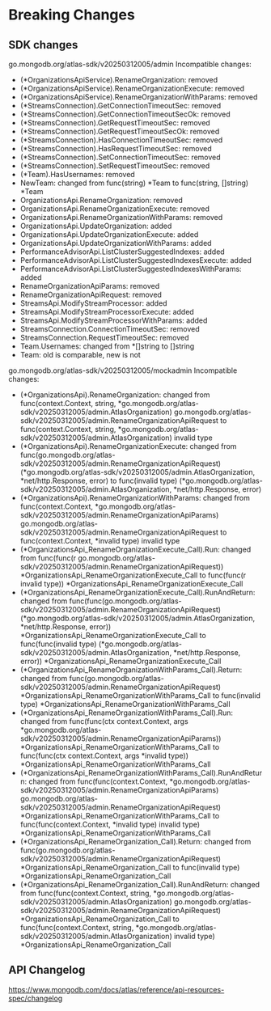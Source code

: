 # Breaking Changes

## SDK changes

go.mongodb.org/atlas-sdk/v20250312005/admin
Incompatible changes:

- (\*OrganizationsApiService).RenameOrganization: removed
- (\*OrganizationsApiService).RenameOrganizationExecute: removed
- (\*OrganizationsApiService).RenameOrganizationWithParams: removed
- (\*StreamsConnection).GetConnectionTimeoutSec: removed
- (\*StreamsConnection).GetConnectionTimeoutSecOk: removed
- (\*StreamsConnection).GetRequestTimeoutSec: removed
- (\*StreamsConnection).GetRequestTimeoutSecOk: removed
- (\*StreamsConnection).HasConnectionTimeoutSec: removed
- (\*StreamsConnection).HasRequestTimeoutSec: removed
- (\*StreamsConnection).SetConnectionTimeoutSec: removed
- (\*StreamsConnection).SetRequestTimeoutSec: removed
- (\*Team).HasUsernames: removed
- NewTeam: changed from func(string) *Team to func(string, []string) *Team
- OrganizationsApi.RenameOrganization: removed
- OrganizationsApi.RenameOrganizationExecute: removed
- OrganizationsApi.RenameOrganizationWithParams: removed
- OrganizationsApi.UpdateOrganization: added
- OrganizationsApi.UpdateOrganizationExecute: added
- OrganizationsApi.UpdateOrganizationWithParams: added
- PerformanceAdvisorApi.ListClusterSuggestedIndexes: added
- PerformanceAdvisorApi.ListClusterSuggestedIndexesExecute: added
- PerformanceAdvisorApi.ListClusterSuggestedIndexesWithParams: added
- RenameOrganizationApiParams: removed
- RenameOrganizationApiRequest: removed
- StreamsApi.ModifyStreamProcessor: added
- StreamsApi.ModifyStreamProcessorExecute: added
- StreamsApi.ModifyStreamProcessorWithParams: added
- StreamsConnection.ConnectionTimeoutSec: removed
- StreamsConnection.RequestTimeoutSec: removed
- Team.Usernames: changed from \*[]string to []string
- Team: old is comparable, new is not

go.mongodb.org/atlas-sdk/v20250312005/mockadmin
Incompatible changes:

- (*OrganizationsApi).RenameOrganization: changed from func(context.Context, string, *go.mongodb.org/atlas-sdk/v20250312005/admin.AtlasOrganization) go.mongodb.org/atlas-sdk/v20250312005/admin.RenameOrganizationApiRequest to func(context.Context, string, \*go.mongodb.org/atlas-sdk/v20250312005/admin.AtlasOrganization) invalid type
- (*OrganizationsApi).RenameOrganizationExecute: changed from func(go.mongodb.org/atlas-sdk/v20250312005/admin.RenameOrganizationApiRequest) (*go.mongodb.org/atlas-sdk/v20250312005/admin.AtlasOrganization, *net/http.Response, error) to func(invalid type) (*go.mongodb.org/atlas-sdk/v20250312005/admin.AtlasOrganization, \*net/http.Response, error)
- (*OrganizationsApi).RenameOrganizationWithParams: changed from func(context.Context, *go.mongodb.org/atlas-sdk/v20250312005/admin.RenameOrganizationApiParams) go.mongodb.org/atlas-sdk/v20250312005/admin.RenameOrganizationApiRequest to func(context.Context, \*invalid type) invalid type
- (*OrganizationsApi_RenameOrganizationExecute_Call).Run: changed from func(func(r go.mongodb.org/atlas-sdk/v20250312005/admin.RenameOrganizationApiRequest)) *OrganizationsApi_RenameOrganizationExecute_Call to func(func(r invalid type)) \*OrganizationsApi_RenameOrganizationExecute_Call
- (*OrganizationsApi_RenameOrganizationExecute_Call).RunAndReturn: changed from func(func(go.mongodb.org/atlas-sdk/v20250312005/admin.RenameOrganizationApiRequest) (*go.mongodb.org/atlas-sdk/v20250312005/admin.AtlasOrganization, *net/http.Response, error)) *OrganizationsApi_RenameOrganizationExecute_Call to func(func(invalid type) (*go.mongodb.org/atlas-sdk/v20250312005/admin.AtlasOrganization, *net/http.Response, error)) \*OrganizationsApi_RenameOrganizationExecute_Call
- (*OrganizationsApi_RenameOrganizationWithParams_Call).Return: changed from func(go.mongodb.org/atlas-sdk/v20250312005/admin.RenameOrganizationApiRequest) *OrganizationsApi_RenameOrganizationWithParams_Call to func(invalid type) \*OrganizationsApi_RenameOrganizationWithParams_Call
- (*OrganizationsApi_RenameOrganizationWithParams_Call).Run: changed from func(func(ctx context.Context, args *go.mongodb.org/atlas-sdk/v20250312005/admin.RenameOrganizationApiParams)) *OrganizationsApi_RenameOrganizationWithParams_Call to func(func(ctx context.Context, args *invalid type)) \*OrganizationsApi_RenameOrganizationWithParams_Call
- (*OrganizationsApi_RenameOrganizationWithParams_Call).RunAndReturn: changed from func(func(context.Context, *go.mongodb.org/atlas-sdk/v20250312005/admin.RenameOrganizationApiParams) go.mongodb.org/atlas-sdk/v20250312005/admin.RenameOrganizationApiRequest) *OrganizationsApi_RenameOrganizationWithParams_Call to func(func(context.Context, *invalid type) invalid type) \*OrganizationsApi_RenameOrganizationWithParams_Call
- (*OrganizationsApi_RenameOrganization_Call).Return: changed from func(go.mongodb.org/atlas-sdk/v20250312005/admin.RenameOrganizationApiRequest) *OrganizationsApi_RenameOrganization_Call to func(invalid type) \*OrganizationsApi_RenameOrganization_Call
- (*OrganizationsApi_RenameOrganization_Call).RunAndReturn: changed from func(func(context.Context, string, *go.mongodb.org/atlas-sdk/v20250312005/admin.AtlasOrganization) go.mongodb.org/atlas-sdk/v20250312005/admin.RenameOrganizationApiRequest) *OrganizationsApi_RenameOrganization_Call to func(func(context.Context, string, *go.mongodb.org/atlas-sdk/v20250312005/admin.AtlasOrganization) invalid type) \*OrganizationsApi_RenameOrganization_Call

## API Changelog

https://www.mongodb.com/docs/atlas/reference/api-resources-spec/changelog
